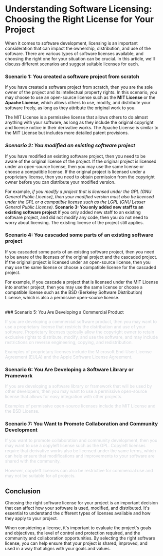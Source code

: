 # Understanding Software Licensing: Choosing the Right License for Your Project

When it comes to software development, licensing is an important consideration that can impact the ownership, distribution, and use of the software. There are various types of software licenses available, and choosing the right one for your situation can be crucial. In this article, we'll discuss different scenarios and suggest suitable licenses for each.
<br>
### **Scenario 1: You created a software project from scratch**

If you have created a software project from scratch, then you are the sole owner of the project and its intellectual property rights. In this scenario, you may choose to use an open-source license such as the **MIT License** or the **Apache License**, which allows others to use, modify, and distribute your software freely, as long as they attribute the original work to you.

The MIT License is a permissive license that allows others to do almost anything with your software, as long as they include the original copyright and license notice in their derivative works. The Apache License is similar to the MIT License but includes more detailed patent provisions.
<br>
### ***Scenario 2: You modified an existing software project***

If you have modified an existing software project, then you need to be aware of the original license of the project. If the original project is licensed under an open-source license, then you may use the same license or choose a compatible license. If the original project is licensed under a proprietary license, then you need to obtain permission from the copyright owner before you can distribute your modified version.

For example, *if you modify a project that is licensed under the GPL (GNU General Public License), then your modified version must also be licensed under the GPL or a compatible license such as the LGPL (GNU Lesser General Public License).*
**Scenario 3: You only added new staff to an existing software project**
If you only added new staff to an existing software project, and did not modify any code, then you do not need to worry about licensing. The existing license of the project still applies.
<br>
### **Scenario 4: You cascaded some parts of an existing software project**

If you cascaded some parts of an existing software project, then you need to be aware of the licenses of the original project and the cascaded project. If the original project is licensed under an open-source license, then you may use the same license or choose a compatible license for the cascaded project.

For example, if you cascade a project that is licensed under the MIT License into another project, then you may use the same license or choose a compatible license such as the BSD (Berkeley Software Distribution) License, which is also a permissive open-source license.

<br>
### Scenario 5: You Are Developing a Commercial Product

<span class="colour" style="color:rgb(209, 213, 219)">If you are developing a commercial software product, then you may want to use a proprietary license that restricts the distribution and use of your software. Proprietary licenses typically allow the copyright owner to retain exclusive rights to distribute, modify, and use the software, and may include restrictions on reverse engineering, copying, and redistribution.</span>

<span class="colour" style="color:rgb(209, 213, 219)">Examples of proprietary licenses include the Microsoft End-User License Agreement (EULA) and the Apple Software License Agreement.</span>
<br>
### Scenario 6: You Are Developing a Software Library or Framework

<span class="colour" style="color:rgb(209, 213, 219)">If you are developing a software library or framework that will be used by other developers, then you may want to use a permissive open-source license that allows for easy integration with other projects.</span>

<span class="colour" style="color:rgb(209, 213, 219)">Examples of permissive open-source licenses include the MIT License and the BSD License.</span>
<br>
### Scenario 7: You Want to Promote Collaboration and Community Development

<span class="colour" style="color:rgb(209, 213, 219)">If you want to promote collaboration and community development, then you may want to use a copyleft license such as the GPL. Copyleft licenses require that derivative works also be licensed under the same terms, which can help ensure that modifications and improvements to your software are shared with the community.</span>

<span class="colour" style="color: rgb(209, 213, 219);">However, copyleft licenses can also be restrictive for commercial use and may not be suitable for all projects.</span>
<br>
## Conclusion

Choosing the right software license for your project is an important decision that can affect how your software is used, modified, and distributed. It's essential to understand the different types of licenses available and how they apply to your project.

When considering a license, it's important to evaluate the project's goals and objectives, the level of control and protection required, and the community and collaboration opportunities.
By selecting the right software license, you can help ensure that your project is shared, improved, and used in a way that aligns with your goals and values.